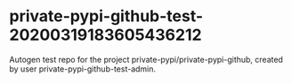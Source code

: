 # private-pypi-github-test-20200319183605436212
Autogen test repo for the project private-pypi/private-pypi-github, created by user private-pypi-github-test-admin.
